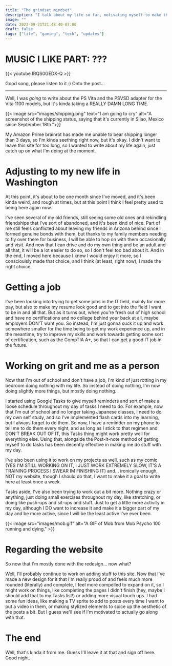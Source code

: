 ```yaml
---
title: "The grindset mindset"
description: "I talk about my life so far, motivating myself to make the most of my nothing days right now, and also crying about not having the PSVSD."
image: ""
date: 2023-09-21T21:48:40-07:00
draft: false
tags: ["life", "gaming", "tech", "updates"]
---
```


# MUSIC I LIKE PART: ???

{{< youtube IRQS0GEDX-Q >}}

Good song, please listen to it :) Onto the post...

---

Well, I was *going* to write about the PS Vita and the PSVSD adapter for the Vita 1100 models, but it's kinda taking a REALLY DAMN LONG TIME. 

{{< image src="images/shipping.png" text="I am going to cry" alt="A screenshot of the shipping status, saying that it's currently in Silao, Mexico since September 18th.">}}

My Amazon Prime brainrot has made me unable to bear shipping longer than 3 days, so I'm kinda seething right now, but it's okay. I didn't want to leave this site for too long, so I wanted to write about my life again, just catch up on what I'm doing at the moment.

# Adjusting to my new life in Washington

At this point, it's about to be one month since I've moved, and it's been kinda weird, and rough at times, but at this point I think I feel pretty used to being here again now.

I've seen several of my old friends, still seeing some old ones and rekindling friendships that I've sort of abandoned, and it's been kind of nice. Part of me still feels conflicted about leaving my friends in Arizona behind since I formed genuine bonds with them, but thanks to my family members needing to fly over there for business, I will be able to hop on with them occasionally and visit. And now that I can drive and do my own thing and be an adult and all that, it will be a lot easier to do so, so I don't feel too bad about it. And in the end, I moved here because I knew I would enjoy it more, so I consciouisly made that choice, and I think (at least, right now), I made the right choice.

# Getting a job

I've been looking into trying to get some jobs in the IT field, mainly for more pay, but also to make my resume look good and to get into the field I want to be in and all that. But as it turns out, when you're fresh out of high school and have no certifications and no college behind your back at all, maybe employers DON'T want you. So instead, I'm just gonna suck it up and work somewhere smaller for the time being to get my work experience up, and in the meantime, try to improve my skills and work towards getting some sort of certification, such as the CompTIA A+, so that I can get a good IT job in the future.

# Working on grit and me as a person

Now that I'm out of school and don't have a job, I'm kind of just rotting in my bedroom doing nothing with my life. So instead of doing nothing, I'm now doing slightly more things, but mostly doing nothing.

I started using Google Tasks to give myself reminders and sort of make a loose schedule throughout my day of tasks I need to do. For example, now that I'm out of school and no longer taking Japanese classes, I need to do my own self study, and so I've implemented flash cards into my learning, but I always forget to do them. So now, I have a reminder on my phone to tell me to do them every night, and as long as I stick to that regimen and DON'T BREAK OUT OF IT, this Tasks thing might work pretty well for everything else. Using that, alongside the Post-It-note method of getting myself to do tasks has been decently effective in making me do stuff with my day. 

I've also been using it to work on my projects as well, such as my comic (YES I'M STILL WORKING ON IT, I JUST WORK EXTREMELY SLOW, IT'S A TRAINING PROCESS I SWEAR IM FINISHING IT) and... ironically enough, NOT my website, though I should do that, I want to make it a goal to write here at least once a week.

Tasks aside, I've also been trying to work out a bit more. Nothing crazy or anything, just doing small exercises throughout my day, like stretching, or doing like push-ups and sit-ups and stuff. Just to get a little more activity in my day, although I DO want to increase it and make it a bigger part of my day and be more active, since I will be the least active I've ever been.


{{< image src="images/mob.gif" alt="A GIF of Mob from Mob Psycho 100 running and dying." >}}

# Regarding the website

So now that I'm mostly done with the redesign... now what?

Well, I'll probably continue to work on adding stuff to this site. Now that I've made a new design for it that I'm really proud of and feels much more rounded (literally) and complete, I feel more compelled to expand on it, so I might work on things, like completing the pages I didn't finish (hey, maybe I should add that to my Tasks list!) or adding more visual touch ups. I had some fun ideas, like making a TV sprite to add to posts every time I want to put a video in them, or making stylized elements to spice up the aesthetic of the posts a bit. But I guess we'll see if I'm motivated to actually go along with that.

# The end

Well, that's kinda it from me. Guess I'll leave it at that and sign off here. Good night.